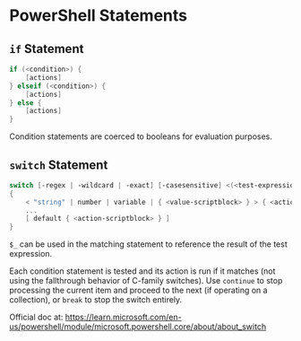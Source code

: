 # PowerShell Statements

## `if` Statement

``` PowerShell
if (<condition>) {
    [actions]
} elseif (<condition>) {
    [actions]
} else {
    [actions]
}
```

Condition statements are coerced to booleans for evaluation purposes.

## `switch` Statement

``` PowerShell
switch [-regex | -wildcard | -exact] [-casesensitive] <(<test-expression>)| -file <filepath>>
{
    < "string" | number | variable | { <value-scriptblock> } > { <action-scriptblock> }
    ...
    [ default { <action-scriptblock> } ]
}
```

`$_` can be used in the matching statement to reference the result of the test expression.

Each condition statement is tested and its action is run if it matches (not using the fallthrough behavior of C-family switches). Use `continue` to stop processing the current item and proceed to the next (if operating on a collection), or `break` to stop the switch entirely.

Official doc at: https://learn.microsoft.com/en-us/powershell/module/microsoft.powershell.core/about/about_switch